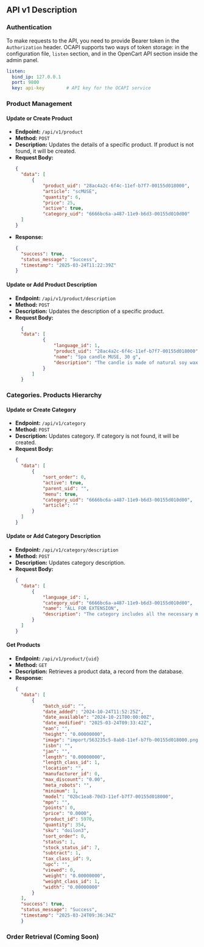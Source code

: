 ## API v1 Description

### Authentication
To make requests to the API, you need to provide Bearer token in the `Authorization` header.
OCAPI supports two ways of token storage: in the configuration file, `listen` section, and in the OpenCart API section inside the admin panel.
```yaml
listen:
  bind_ip: 127.0.0.1
  port: 9800
  key: api-key        # API key for the OCAPI service
```

### Product Management

#### Update or Create Product
- **Endpoint:** `/api/v1/product`
- **Method:** `POST`
- **Description:** Updates the details of a specific product. If product is not found, it will be created.
- **Request Body:**
  ```json
  {
    "data": [
        {
            "product_uid": "28ac4a2c-6f4c-11ef-b7f7-00155d018000",
            "article": "scMUSE",
            "quantity": 6,
            "price": 25,
            "active": true,
            "category_uid": "6666bc6a-a487-11e9-b6d3-00155d010d00"        }
    ]
  }
  ```
- **Response:**
  ```json
  {
    "success": true,
    "status_message": "Success",
    "timestamp": "2025-03-24T11:22:39Z"
  }
  ```

#### Update or Add Product Description
- **Endpoint:** `/api/v1/product/description`
- **Method:** `POST`
- **Description:** Updates the description of a specific product.
- **Request Body:**
  ```json
    {
    "data": [
            {
                "language_id": 1,
                "product_uid": "28ac4a2c-6f4c-11ef-b7f7-00155d018000",
                "name": "Spa candle MUSE, 30 g",
                "description": "The candle is made of natural soy wax. The aroma of the candle is a combination of the scents of the forest and the sea. The candle is packed in a beautiful gift box."  
            }
        ]
    }
  ```

### Categories. Products Hierarchy

#### Update or Create Category
- **Endpoint:** `/api/v1/category`
- **Method:** `POST`
- **Description:** Updates category. If category is not found, it will be created.
- **Request Body:**
  ```json
  {
    "data": [
        {
            "sort_order": 0,
            "active": true,
            "parent_uid": "",
            "menu": true,
            "category_uid": "6666bc6a-a487-11e9-b6d3-00155d010d00",
            "article": ""
        }
    ]
  }
  ```

#### Update or Add Category Description
- **Endpoint:** `/api/v1/category/description`
- **Method:** `POST`
- **Description:** Updates category description.
- **Request Body:**
  ```json
  {
    "data": [
        {
            "language_id": 1,
            "category_uid": "6666bc6a-a487-11e9-b6d3-00155d010d00",
            "name": "ALL FOR EXTENSION",
            "description": "The category includes all the necessary materials for hair extension."
        }
    ]
  }
  ```

#### Get Products
- **Endpoint:** `/api/v1/product/{uid}`
- **Method:** `GET`
- **Description:** Retrieves a product data, a record from the database.
- **Response:**
  ```json
  {
    "data": [
        {
            "batch_uid": "",
            "date_added": "2024-10-24T11:52:25Z",
            "date_available": "2024-10-21T00:00:00Z",
            "date_modified": "2025-03-24T09:33:42Z",
            "ean": "",
            "height": "0.00000000",
            "image": "import/563235c5-8ab8-11ef-b7fb-00155d018000.png",
            "isbn": "",
            "jan": "",
            "length": "0.00000000",
            "length_class_id": 1,
            "location": "",
            "manufacturer_id": 0,
            "max_discount": "0.00",
            "meta_robots": "",
            "minimum": 1,
            "model": "02bc1ea8-70d3-11ef-b7f7-00155d018000",
            "mpn": "",
            "points": 0,
            "price": "0.0000",
            "product_id": 5970,
            "quantity": 354,
            "sku": "doilon3",
            "sort_order": 0,
            "status": 1,
            "stock_status_id": 7,
            "subtract": 1,
            "tax_class_id": 9,
            "upc": "",
            "viewed": 0,
            "weight": "0.00000000",
            "weight_class_id": 1,
            "width": "0.00000000"
        }
    ],
    "success": true,
    "status_message": "Success",
    "timestamp": "2025-03-24T09:36:34Z"
    }
    ```

### Order Retrieval (Coming Soon)